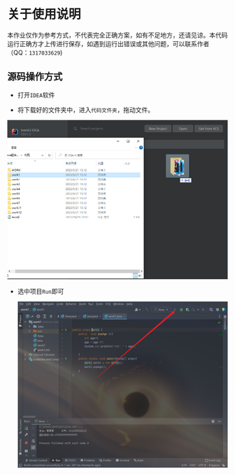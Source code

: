 # 关于使用说明
本作业仅作为参考方式，不代表完全正确方案，如有不足地方，还请见谅。本代码运行正确方才上传进行保存，如遇到运行出错误或其他问题，可以联系作者（QQ：`1317033629`)

## 源码操作方式

- 打开`IDEA`软件

- 将下载好的文件夹中，进入`代码文件夹`，拖动文件。

![image-20230921215909391](README.assets/image-20230921215909391.png)

- 选中项目`Run`即可

  <img src="README.assets/image-20230921220058317.png" alt="image-20230921220058317"  />
